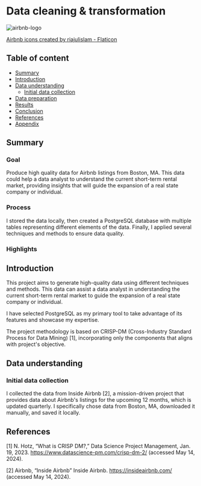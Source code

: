 # Data cleaning & transformation

![airbnb-logo](https://i.ibb.co/h9RwFNk/airbnb.png)

<a href="https://www.flaticon.com/free-icons/airbnb" title="airbnb icons">Airbnb icons created by riajulislam - Flaticon</a>

## **Table of content**

- [Summary](#summary)
- [Introduction](#introduction)
- [Data understanding](#data-understanding)
	- [Initial data collection](#initial-data-collection)
- [Data preparation](#data-preparation)
- [Results](#results)
- [Conclusion](#conclusion)
- [References](#references)
- [Appendix](#appendix)

<a id='summary'></a>
## **Summary**

### **Goal**

Produce high quality data for Airbnb listings from Boston, MA. This data could help a data analyst to understand the current short-term rental market, providing insights that will guide the expansion of a real state company or individual.


### **Process**


I stored the data locally, then created a PostgreSQL database with multiple tables representing different elements of the data. Finally, I applied several techniques and methods to ensure data quality.

### **Highlights**


<a id='introduction'></a>
## **Introduction**

This project aims to generate high-quality data using different techniques and methods. This data can assist a data analyst in understanding the current short-term rental market to guide the expansion of a real state company or individual.

I have selected PostgreSQL as my primary tool to take advantage of its features and showcase my expertise.

The project methodology is based on CRISP-DM (Cross-Industry Standard Process for Data Mining) [1], incorporating only the components that aligns with project's objective.


<a id='data-understanding'></a>
## **Data understanding**


<a id='initial-data-collection'></a>
### Initial data collection


I collected the data from Inside Airbnb [2], a mission-driven project that provides data about Airbnb's listings for the upcoming 12 months, which is updated quarterly. I specifically chose data from Boston, MA, downloaded it manually, and saved it locally.


<a id='references'></a>
## References

[1] N. Hotz, “What is CRISP DM?,” Data Science Project Management, Jan. 19, 2023. https://www.datascience-pm.com/crisp-dm-2/ (accessed May 14, 2024).
‌

[2] Airbnb, “Inside Airbnb” Inside Airbnb. https://insideairbnb.com/ (accessed May 14, 2024).

